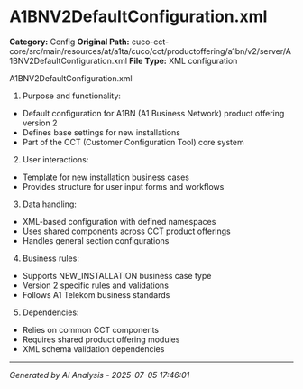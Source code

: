 # A1BNV2DefaultConfiguration.xml

**Category:** Config
**Original Path:** cuco-cct-core/src/main/resources/at/a1ta/cuco/cct/productoffering/a1bn/v2/server/A1BNV2DefaultConfiguration.xml
**File Type:** XML configuration

A1BNV2DefaultConfiguration.xml
1. Purpose and functionality:
- Default configuration for A1BN (A1 Business Network) product offering version 2
- Defines base settings for new installations
- Part of the CCT (Customer Configuration Tool) core system

2. User interactions:
- Template for new installation business cases
- Provides structure for user input forms and workflows

3. Data handling:
- XML-based configuration with defined namespaces
- Uses shared components across CCT product offerings
- Handles general section configurations

4. Business rules:
- Supports NEW_INSTALLATION business case type
- Version 2 specific rules and validations
- Follows A1 Telekom business standards

5. Dependencies:
- Relies on common CCT components
- Requires shared product offering modules
- XML schema validation dependencies

---
*Generated by AI Analysis - 2025-07-05 17:46:01*
